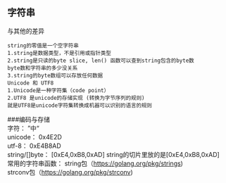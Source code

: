 **字符串**  
-
与其他的差异  

    string的零值是一个空字符串  
    1.string是数据类型，不是引用或指针类型  
    2.string是只读的byte slice, len() 函数可以查到string包含的byte数  
    byte数和字符串的多少没关系  
    3.string的byte数组可以存放任何数据    
    Unicode 和 UTF8  
    1.Unicode是一种字符集（code point）   
    2.UTF8 是unicode的存储实现 (转换为字节序列的规则)  
    就是UTF8是unicode字符集转换成机器可以识别的语言的规则    

###编码与存储   
    字符： ”中“    
    unicode： 0x4E2D    
    utf-8： 0xE4B8AD   
    string/[]byte： [0xE4,0xB8,0xAD]   string的切片里放的是[0xE4,0xB8,0xAD]    
    常用的字符串函数： string包（https://golang.org/pkg/strings)   
                    strconv包（https://golang.org/pkg/strconv)    